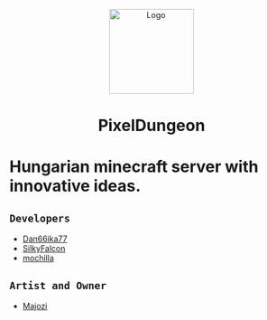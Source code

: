 <p align="center"> <img src="https://i.imgur.com/8X8ZDUv.png" alt="Logo" width="150" height="150"> </a>

<h1 align="center">PixelDungeon</h1> 

# Hungarian minecraft server with innovative ideas.

## `Developers`
- [Dan66ika77](github.com/Danika6677)
- [SilkyFalcon](github.com/silkyfalcon)
- [mochilla](github.com/mochilla-dev)

## `Artist and Owner`
- [Majozi](github.com/Highttie)
